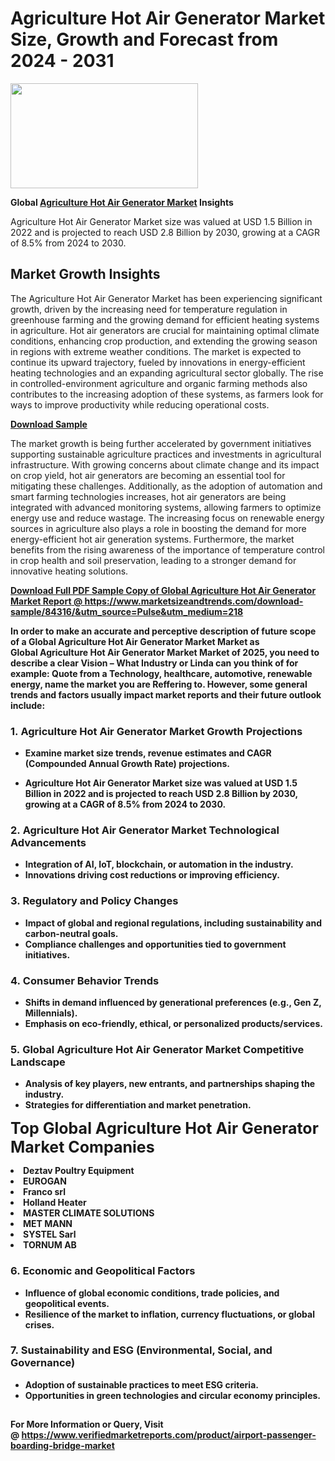 <H1>Agriculture Hot Air Generator Market Size, Growth and Forecast from 2024 - 2031</H1><img class="aligncenter size-medium wp-image-584254" src="https://thirdeyenews.in/wp-content/uploads/2024/09/Global-Market-Research-300x168.jpeg" alt="" width="300" height="168" /><p><strong>Global&nbsp;<a href="https://www.marketsizeandtrends.com/download-sample/84316/&amp;utm_source=Pulse&amp;utm_medium=218">Agriculture Hot Air Generator Market</a> Insights</strong></p><p>Agriculture Hot Air Generator Market size was valued at USD 1.5 Billion in 2022 and is projected to reach USD 2.8 Billion by 2030, growing at a CAGR of 8.5% from 2024 to 2030.</p><p><h2>Market Growth Insights</h2> <p>The Agriculture Hot Air Generator Market has been experiencing significant growth, driven by the increasing need for temperature regulation in greenhouse farming and the growing demand for efficient heating systems in agriculture. Hot air generators are crucial for maintaining optimal climate conditions, enhancing crop production, and extending the growing season in regions with extreme weather conditions. The market is expected to continue its upward trajectory, fueled by innovations in energy-efficient heating technologies and an expanding agricultural sector globally. The rise in controlled-environment agriculture and organic farming methods also contributes to the increasing adoption of these systems, as farmers look for ways to improve productivity while reducing operational costs.</p> <p><strong><a href="#">Download Sample</a></strong></p> <p>The market growth is being further accelerated by government initiatives supporting sustainable agriculture practices and investments in agricultural infrastructure. With growing concerns about climate change and its impact on crop yield, hot air generators are becoming an essential tool for mitigating these challenges. Additionally, as the adoption of automation and smart farming technologies increases, hot air generators are being integrated with advanced monitoring systems, allowing farmers to optimize energy use and reduce wastage. The increasing focus on renewable energy sources in agriculture also plays a role in boosting the demand for more energy-efficient hot air generation systems. Furthermore, the market benefits from the rising awareness of the importance of temperature control in crop health and soil preservation, leading to a stronger demand for innovative heating solutions.</p> <p><strong><a href="#"></p><p><span class=""><strong>Download Full PDF Sample Copy of Global Agriculture Hot Air Generator Market Report</strong> @ <a href="https://www.marketsizeandtrends.com/download-sample/84316/&amp;utm_source=Pulse&amp;utm_medium=218" target="_blank">https://www.marketsizeandtrends.com/download-sample/84316/&amp;utm_source=Pulse&amp;utm_medium=218</a></span></p><p>In order to make an accurate and perceptive description of future scope of a Global&nbsp;Agriculture Hot Air Generator Market Market as Global&nbsp;Agriculture Hot Air Generator Market Market of 2025, you need to describe a clear Vision &ndash; What Industry or Linda can you think of for example: Quote from a Technology, healthcare, automotive, renewable energy, name the market you are Reffering to. However, some general trends and factors usually impact market reports and their future outlook include:</p><h3>1.&nbsp;<strong>Agriculture Hot Air Generator Market Growth Projections</strong></h3><ul><li>Examine market size trends, revenue estimates and CAGR (Compounded Annual Growth Rate) projections.</li><li><p>Agriculture Hot Air Generator Market size was valued at USD 1.5 Billion in 2022 and is projected to reach USD 2.8 Billion by 2030, growing at a CAGR of 8.5% from 2024 to 2030.</p></li></ul><h3>2.&nbsp;<strong>Agriculture Hot Air Generator Market Technological Advancements</strong></h3><ul><li>Integration of AI, IoT, blockchain, or automation in the industry.</li><li>Innovations driving cost reductions or improving efficiency.</li></ul><h3>3.&nbsp;<strong>Regulatory and Policy Changes</strong></h3><ul><li>Impact of global and regional regulations, including sustainability and carbon-neutral goals.</li><li>Compliance challenges and opportunities tied to government initiatives.</li></ul><h3>4.&nbsp;<strong>Consumer Behavior Trends</strong></h3><ul><li>Shifts in demand influenced by generational preferences (e.g., Gen Z, Millennials).</li><li>Emphasis on eco-friendly, ethical, or personalized products/services.</li></ul><h3>5.&nbsp;<strong>Global Agriculture Hot Air Generator Market Competitive Landscape</strong></h3><ul><li>Analysis of key players, new entrants, and partnerships shaping the industry.</li><li>Strategies for differentiation and market penetration.</li></ul><p data-pm-slice="1 1 []"><span style="color: inherit; font-family: inherit; font-size: 25px;">Top Global Agriculture Hot Air Generator Market Companies</span></p><div class="" data-test-id=""><p><li>Deztav Poultry Equipment</li><li> EUROGAN</li><li> Franco srl</li><li> Holland Heater</li><li> MASTER CLIMATE SOLUTIONS</li><li> MET MANN</li><li> SYSTEL Sarl</li><li> TORNUM AB</li></p></div><h3>6.&nbsp;<strong>Economic and Geopolitical Factors</strong></h3><ul><li>Influence of global economic conditions, trade policies, and geopolitical events.</li><li>Resilience of the market to inflation, currency fluctuations, or global crises.</li></ul><h3>7.&nbsp;<strong>Sustainability and ESG (Environmental, Social, and Governance)</strong></h3><ul><li>Adoption of sustainable practices to meet ESG criteria.</li><li>Opportunities in green technologies and circular economy principles.</li></ul><h2><strong style="font-size: 14px;">For More Information or Query, Visit @&nbsp;</strong><a style="background-color: #ffffff; font-size: 14px;" href="https://www.marketsizeandtrends.com/report/agriculture-hot-air-generator-market/" target="_blank">https://www.verifiedmarketreports.com/product/airport-passenger-boarding-bridge-market</a></h2>
